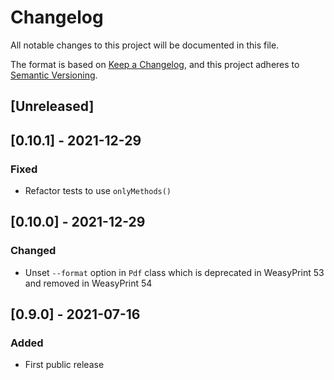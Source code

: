# Changelog
All notable changes to this project will be documented in this file.

The format is based on [Keep a Changelog](https://keepachangelog.com/en/1.0.0/),
and this project adheres to [Semantic Versioning](https://semver.org/spec/v2.0.0.html).

## [Unreleased]

## [0.10.1] - 2021-12-29
### Fixed
- Refactor tests to use `onlyMethods()`

## [0.10.0] - 2021-12-29
### Changed
- Unset `--format` option in `Pdf` class which is deprecated in WeasyPrint 53 and removed in WeasyPrint 54

## [0.9.0] - 2021-07-16
### Added
- First public release
